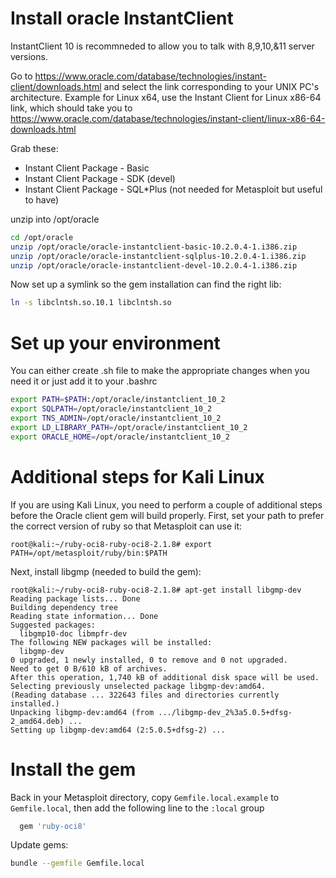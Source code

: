 # Install oracle InstantClient


InstantClient 10 is recommneded to allow you to talk with 8,9,10,&11 server versions.

Go to <https://www.oracle.com/database/technologies/instant-client/downloads.html> and select the link corresponding to your UNIX PC's architecture. Example for Linux x64, use the Instant Client for Linux x86-64 link, which should take you to <https://www.oracle.com/database/technologies/instant-client/linux-x86-64-downloads.html>

Grab these:
* Instant Client Package - Basic
* Instant Client Package - SDK (devel)
* Instant Client Package - SQL*Plus (not needed for Metasploit but useful to have)

unzip into /opt/oracle
```sh
cd /opt/oracle
unzip /opt/oracle/oracle-instantclient-basic-10.2.0.4-1.i386.zip
unzip /opt/oracle/oracle-instantclient-sqlplus-10.2.0.4-1.i386.zip
unzip /opt/oracle/oracle-instantclient-devel-10.2.0.4-1.i386.zip
```

Now set up a symlink so the gem installation can find the right lib:
```sh
ln -s libclntsh.so.10.1 libclntsh.so
```
# Set up your environment

You can either create .sh file to make the appropriate changes when you need it or just add it to your .bashrc

```sh
export PATH=$PATH:/opt/oracle/instantclient_10_2
export SQLPATH=/opt/oracle/instantclient_10_2
export TNS_ADMIN=/opt/oracle/instantclient_10_2
export LD_LIBRARY_PATH=/opt/oracle/instantclient_10_2
export ORACLE_HOME=/opt/oracle/instantclient_10_2
```

# Additional steps for Kali Linux

If you are using Kali Linux, you need to perform a couple of additional steps before the Oracle client gem will build properly. First, set your path to prefer the correct version of ruby so that Metasploit can use it:
```
root@kali:~/ruby-oci8-ruby-oci8-2.1.8# export PATH=/opt/metasploit/ruby/bin:$PATH
```

Next, install libgmp (needed to build the gem):
```
root@kali:~/ruby-oci8-ruby-oci8-2.1.8# apt-get install libgmp-dev
Reading package lists... Done
Building dependency tree
Reading state information... Done
Suggested packages:
  libgmp10-doc libmpfr-dev
The following NEW packages will be installed:
  libgmp-dev
0 upgraded, 1 newly installed, 0 to remove and 0 not upgraded.
Need to get 0 B/610 kB of archives.
After this operation, 1,740 kB of additional disk space will be used.
Selecting previously unselected package libgmp-dev:amd64.
(Reading database ... 322643 files and directories currently installed.)
Unpacking libgmp-dev:amd64 (from .../libgmp-dev_2%3a5.0.5+dfsg-2_amd64.deb) ...
Setting up libgmp-dev:amd64 (2:5.0.5+dfsg-2) ...
```

# Install the gem

Back in your Metasploit directory, copy `Gemfile.local.example` to `Gemfile.local`, then add the following line to the `:local` group
```ruby
  gem 'ruby-oci8'
```

Update gems:
```sh
bundle --gemfile Gemfile.local
```
